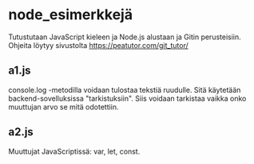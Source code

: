 # node_esimerkkejä

Tutustutaan JavaScript kieleen ja Node.js alustaan ja Gitin perusteisiin. Ohjeita löytyy sivustolta https://peatutor.com/git_tutor/

## a1.js

console.log -metodilla voidaan tulostaa tekstiä ruudulle. Sitä käytetään backend-sovelluksissa "tarkistuksiin". Siis voidaan tarkistaa vaikka onko muuttujan arvo se mitä odotettiin.

## a2.js

Muuttujat JavaScriptissä: var, let, const.